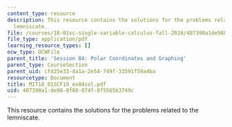 ```yaml
---
content_type: resource
description: This resource contains the solutions for the problems related to the
  lemniscate.
file: /courses/18-01sc-single-variable-calculus-fall-2010/407390a1de988f80074f8f5565b3749c_MIT18_01SCF10_ex84sol.pdf
file_type: application/pdf
learning_resource_types: []
ocw_type: OCWFile
parent_title: 'Session 84: Polar Coordinates and Graphing'
parent_type: CourseSection
parent_uid: cfd25e33-da1a-2e54-749f-33591f59a4ba
resourcetype: Document
title: MIT18_01SCF10_ex84sol.pdf
uid: 407390a1-de98-8f80-074f-8f5565b3749c
---
```

This resource contains the solutions for the problems related to the lemniscate.

